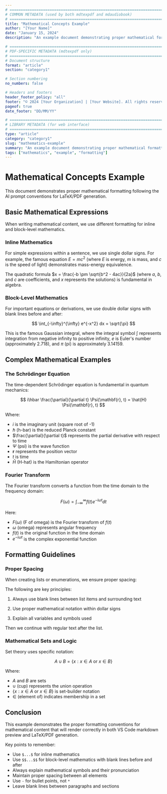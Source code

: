 ```yaml
---
# =============================================================================
# COMMON METADATA (used by both mdtexpdf and mdaudiobook)
# =============================================================================
title: "Mathematical Concepts Example"
author: "[Your Name]"
date: "January 15, 2024"
description: "An example document demonstrating proper mathematical formatting for LaTeX/PDF generation using the AI prompt conventions."

# =============================================================================
# PDF-SPECIFIC METADATA (mdtexpdf only)
# =============================================================================
# Document structure
format: "article"
section: "category1"

# Section numbering
no_numbers: false

# Headers and footers
header_footer_policy: "all"
footer: "© 2024 [Your Organization] | [Your Website]. All rights reserved."
pageof: true
date_footer: "DD/MM/YY"

# =============================================================================
# LIBRARY METADATA (for web interface)
# =============================================================================
type: "article"
category: "category1"
slug: "mathematics-example"
summary: "An example document demonstrating proper mathematical formatting for LaTeX/PDF generation using the AI prompt conventions."
tags: ["mathematics", "example", "formatting"]
---
```


# Mathematical Concepts Example

This document demonstrates proper mathematical formatting following the AI prompt conventions for LaTeX/PDF generation.

## Basic Mathematical Expressions

When writing mathematical content, we use different formatting for inline and block-level mathematics.

### Inline Mathematics

For simple expressions within a sentence, we use single dollar signs. For example, the famous equation $E = mc^2$ (where $E$ is energy, $m$ is mass, and $c$ is the speed of light) demonstrates mass-energy equivalence.

The quadratic formula $x = \frac{-b \pm \sqrt{b^2 - 4ac}}{2a}$ (where $a$, $b$, and $c$ are coefficients, and $x$ represents the solutions) is fundamental in algebra.

### Block-Level Mathematics

For important equations or derivations, we use double dollar signs with blank lines before and after:

$$
\int_{-\infty}^{\infty} e^{-x^2} dx = \sqrt{\pi}
$$

This is the famous Gaussian integral, where the integral symbol $\int$ represents integration from negative infinity to positive infinity, $e$ is Euler's number (approximately 2.718), and $\pi$ (pi) is approximately 3.14159.

## Complex Mathematical Examples

### The Schrödinger Equation

The time-dependent Schrödinger equation is fundamental in quantum mechanics:

$$
i\hbar \frac{\partial}{\partial t} \Psi(\mathbf{r}, t) = \hat{H} \Psi(\mathbf{r}, t)
$$

Where:

- $i$ is the imaginary unit (square root of -1)
- $\hbar$ (h-bar) is the reduced Planck constant
- $\frac{\partial}{\partial t}$ represents the partial derivative with respect to time
- $\Psi$ (psi) is the wave function
- $\mathbf{r}$ represents the position vector
- $t$ is time
- $\hat{H}$ (H-hat) is the Hamiltonian operator

### Fourier Transform

The Fourier transform converts a function from the time domain to the frequency domain:

$$
F(\omega) = \int_{-\infty}^{\infty} f(t) e^{-i\omega t} dt
$$

Here:

- $F(\omega)$ (F of omega) is the Fourier transform of $f(t)$
- $\omega$ (omega) represents angular frequency
- $f(t)$ is the original function in the time domain
- $e^{-i\omega t}$ is the complex exponential function

## Formatting Guidelines

### Proper Spacing

When creating lists or enumerations, we ensure proper spacing:

The following are key principles:

1.  Always use blank lines between list items and surrounding text

2.  Use proper mathematical notation within dollar signs

3.  Explain all variables and symbols used

Then we continue with regular text after the list.

### Mathematical Sets and Logic

Set theory uses specific notation:

$$
A \cup B = \{x : x \in A \text{ or } x \in B\}
$$

Where:

- $A$ and $B$ are sets
- $\cup$ (cup) represents the union operation
- $\{x : x \in A \text{ or } x \in B\}$ is set-builder notation
- $\in$ (element of) indicates membership in a set

## Conclusion

This example demonstrates the proper formatting conventions for mathematical content that will render correctly in both VS Code markdown preview and LaTeX/PDF generation.

Key points to remember:

- Use `$...$` for inline mathematics
- Use `$$...$$` for block-level mathematics with blank lines before and after
- Always explain mathematical symbols and their pronunciation
- Maintain proper spacing between all elements
- Use `-` for bullet points, not `*`
- Leave blank lines between paragraphs and sections
